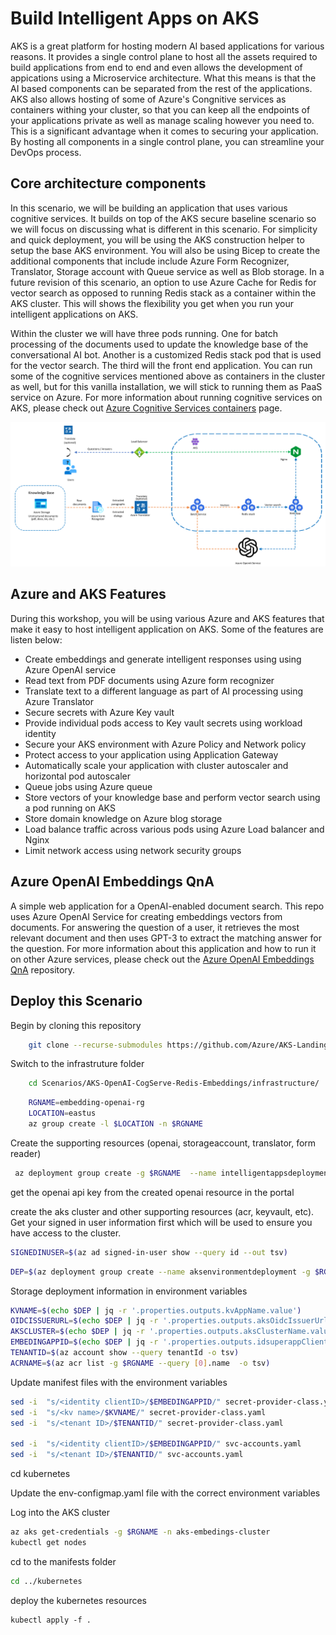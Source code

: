 # Build Intelligent Apps on AKS

AKS is a great platform for hosting modern AI based applications for various reasons. It provides a single control plane to host all the assets required to build applications from end to end and even allows the development of appications using a Microservice architecture. What this means is that the AI based components can be separated from the rest of the applications. AKS also allows hosting of some of Azure's Congnitive services as containers withing your cluster, so that you can keep all the endpoints of your applications private as well as manage scaling however you need to. This is a significant advantage when it comes to securing your application. By hosting all components in a single control plane, you can streamline your DevOps process. 

## Core architecture components
In this scenario, we will be building an application that uses various cognitive services. It builds on top of the AKS secure baseline scenario so we will focus on discussing what is different in this scenario. For simplicity and quick deployment, you will be using the AKS construction helper to setup the base AKS environment. You will also be using Bicep to create the additional components that include include Azure Form Recognizer, Translator, Storage account with Queue service as well as Blob storage. In a future revision of this scenario, an option to use Azure Cache for Redis for vector search as opposed to running Redis stack as a container within the AKS cluster. This will shows the flexibility you get when you run your intelligent applications on AKS.

Within the cluster we will have three pods running. One for batch processing of the documents used to update the knowledge base of the conversational AI bot. Another is a customized Redis stack pod that is used for the vector search. The third will the front end application. You can run some of the cognitive services mentioned above as containers in the cluster as well, but for this vanilla installation, we will stick to running them as PaaS service on Azure. For more information about running cognitive services on AKS, please check out [Azure Cognitive Services containers](https://learn.microsoft.com/en-us/azure/cognitive-services/cognitive-services-container-support) page.

![Architecture](docs/architecture_aks.png)

## Azure and AKS Features
During this workshop, you will be using various Azure and AKS features that make it easy to host intelligent application on AKS. Some of the features are listen below:
* Create embeddings and generate intelligent responses using using Azure OpenAI service
* Read text from PDF documents using Azure form recognizer
* Translate text to a different language as part of AI processing using Azure Translator
* Secure secrets with Azure Key vault
* Provide individual pods access to Key vault secrets using workload identity
* Secure your AKS environment with Azure Policy and Network policy
* Protect access to your application using Application Gateway
* Automatically scale your application with cluster autoscaler and horizontal pod autoscaler
* Queue jobs using Azure queue
* Store vectors of your knowledge base and perform vector search using a pod running on AKS
* Store domain knowledge on Azure blog storage
* Load balance traffic across various pods using Azure Load balancer and Nginx
* Limit network access using network security groups

## Azure OpenAI Embeddings QnA

A simple web application for a OpenAI-enabled document search. This repo uses Azure OpenAI Service for creating embeddings vectors from documents. For answering the question of a user, it retrieves the most relevant document and then uses GPT-3 to extract the matching answer for the question. For more information about this application and how to run it on other Azure services, please check out the [Azure OpenAI Embeddings QnA](https://github.com/azure-samples/azure-open-ai-embeddings-qna) repository.

## Deploy this Scenario

Begin by cloning this repository
```bash
    git clone --recurse-submodules https://github.com/Azure/AKS-Landing-Zone-Accelerator
```

Switch to the infrastruture folder

```bash
    cd Scenarios/AKS-OpenAI-CogServe-Redis-Embeddings/infrastructure/
```
```bash
    RGNAME=embedding-openai-rg
    LOCATION=eastus
    az group create -l $LOCATION -n $RGNAME
```

Create the supporting resources (openai, storageaccount, translator, form reader)
```bash
 az deployment group create -g $RGNAME  --name intelligentappsdeployment --template-file intelligent-services.bicep --parameters parameters.json --parameters UniqueString=<your unique string>
```

get the openai api key from the created openai resource in the portal 

create the aks cluster and other supporting resources (acr, keyvault, etc). Get your signed in user information first which will be used to ensure you have access to the cluster.
```bash
SIGNEDINUSER=$(az ad signed-in-user show --query id --out tsv)
```

```bash
DEP=$(az deployment group create --name aksenvironmentdeployment -g $RGNAME  --parameters signedinuser=$SIGNEDINUSER api_key=<your openai key>  -f aks.bicep -o json)
```
Storage deployment information in environment variables
```bash
KVNAME=$(echo $DEP | jq -r '.properties.outputs.kvAppName.value')
OIDCISSUERURL=$(echo $DEP | jq -r '.properties.outputs.aksOidcIssuerUrl.value')
AKSCLUSTER=$(echo $DEP | jq -r '.properties.outputs.aksClusterName.value')
EMBEDINGAPPID=$(echo $DEP | jq -r '.properties.outputs.idsuperappClientId.value')
TENANTID=$(az account show --query tenantId -o tsv)
ACRNAME=$(az acr list -g $RGNAME --query [0].name  -o tsv)
```

Update manifest files with the environment variables
```bash
sed -i  "s/<identity clientID>/$EMBEDINGAPPID/" secret-provider-class.yaml
sed -i  "s/<kv name>/$KVNAME/" secret-provider-class.yaml
sed -i  "s/<tenant ID>/$TENANTID/" secret-provider-class.yaml

sed -i  "s/<identity clientID>/$EMBEDINGAPPID/" svc-accounts.yaml
sed -i  "s/<tenant ID>/$TENANTID/" svc-accounts.yaml
```
cd kubernetes


Update the env-configmap.yaml file with the correct environment variables

Log into the AKS cluster

```bash
az aks get-credentials -g $RGNAME -n aks-embedings-cluster
kubectl get nodes
```

cd to the manifests folder
```bash
cd ../kubernetes
```

deploy the kubernetes resources
```
kubectl apply -f .
```



